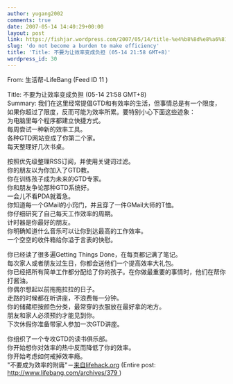 ```yaml
---
author: yugang2002
comments: true
date: 2007-05-14 14:40:29+00:00
layout: post
link: https://fishjar.wordpress.com/2007/05/14/title-%e4%b8%8d%e8%a6%81%e4%b8%ba%e8%ae%a9%e6%95%88%e7%8e%87%e5%8f%98%e6%88%90%e8%b4%9f%e6%8b%85-05-14-2158-gmt8/
slug: 'do not become a burden to make efficiency'
title: 'Title: 不要为让效率变成负担 (05-14 21:58 GMT+8)'
wordpress_id: 30
---
```


From: 生活帮-LifeBang (Feed ID 11 )  
  
Title: 不要为让效率变成负担 (05-14 21:58 GMT+8)  
Summary: 我们在这里经常提倡GTD和有效率的生活，但事情总是有一个限度，如果你超过了限度，反而可能为效率所累。要特别小心下面这些迹象：  
为电脑里每个程序都建立快捷方式。  
每周尝试一种新的效率工具。  
各种GTD网站变成了你第二个家。  
每天整理好几次书桌。
  
按照优先级整理RSS订阅，并使用关键词过滤。  
你的朋友以为你加入了GTD教。  
你在训练孩子成为未来的GTD专家。  
你和朋友争论那种GTD系统好。  
一会儿不看PDA就着急。  
你知道每一个GMail的小窍门，并且穿了一件GMail大师的T恤。  
你仔细研究了自己每天工作效率的周期。  
计时器是你最好的朋友。  
你明确知道什么音乐可以让你到达最高的工作效率。  
一个空空的收件箱给你溢于言表的快慰。
  
你已经读了很多遍Getting Things Done，在每页都记满了笔记。  
每次家人或者朋友过生日，你都会送他们一个提高效率大礼包。  
你已经把所有简单工作都分配给了你的孩子。在你做最重要的事情时，他们在帮你打酱油。  
你偶尔想起以前拖拖拉拉的日子。  
走路的时候都在听讲座，不浪费每一分钟。  
你的储藏柜按颜色分类，最常穿的衣服放在最好拿的地方。  
朋友和家人必须预约才能见到你。  
下次休假你准备带家人参加一次GTD讲座。
  
你组织了一个专攻GTD的读书俱乐部。  
你开始想你对效率的热中反而降低了你的效率。  
你开始考虑如何戒掉效率瘾。  
"不要成为效率的附庸"－[来自lifehack.org](http://xn--lifehack-os7qs53s.org) (Entire post: [http://www.lifebang.com/archives/379
](http://www.lifebang.com/archives/379) )
